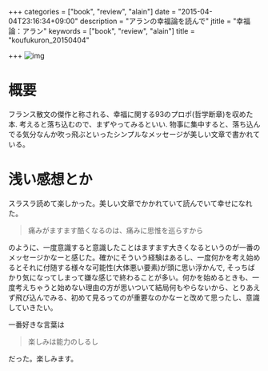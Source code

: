 +++
categories = ["book", "review", "alain"]
date = "2015-04-04T23:16:34+09:00"
description = "アランの幸福論を読んで"
jtitle = "幸福論：アラン"
keywords = ["book", "review", "alain"]
title = "koufukuron_20150404"

+++
![img](http://ecx.images-amazon.com/images/I/51BST1XWHZL.jpg)

# 概要
フランス散文の傑作と称される、幸福に関する93のプロポ(哲学断章)を収めた本.
考えると落ち込むので、まずやってみるといい. 物事に集中すると、落ち込んでる気分なんか吹っ飛ぶといったシンプルなメッセージが美しい文章で書かれている。

# 浅い感想とか
スラスラ読めて楽しかった。美しい文章でかかれていて読んでいて幸せになれた。

> 痛みがますます酷くなるのは、痛みに思惟を巡らすから

のように、一度意識すると意識したことはますます大きくなるというのが一番のメッセージかなーと感じた。確かにそういう経験はあるし、一度何かを考え始めるとそれに付随する様々な可能性(大体悪い要素)が頭に思い浮かんで, そっちばかり気になってしまって嫌な感じで終わることが多い。何かを始めるときも、一度考えちゃうと始めない理由の方が思いついて結局何もやらないから、とりあえず飛び込んでみる、初めて見るってのが重要なのかなーと改めて思ったし、意識していきたい。

一番好きな言葉は

> 楽しみは能力のしるし

だった。楽しみます。
